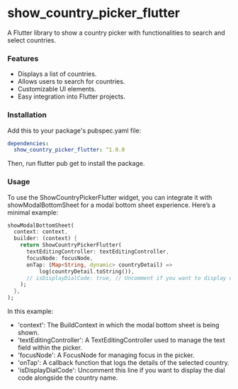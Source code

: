 # show_country_picker_flutter

A Flutter library to show a country picker with functionalities to search and select countries.

### Features

- Displays a list of countries.
- Allows users to search for countries.
- Customizable UI elements.
- Easy integration into Flutter projects.

### Installation

Add this to your package's pubspec.yaml file:

<!-- |dependencies:|
|   show_country_picker_flutter: ^1.0.0| -->

```yaml
dependencies:
  show_country_picker_flutter: ^1.0.0
```

Then, run flutter pub get to install the package.

### Usage

To use the ShowCountryPickerFlutter widget, you can integrate it with showModalBottomSheet for a modal bottom sheet experience. Here’s a minimal example:

```dart
showModalBottomSheet(
  context: context,
  builder: (context) {
    return ShowCountryPickerFlutter(
      textEditingController: textEditingController,
      focusNode: focusNode,
      onTap: (Map<String, dynamic> countryDetail) =>
          log(countryDetail.toString()),
      // isDisplayDialCode: true, // Uncomment if you want to display dial code
    );
  },
);
```

In this example:

- 'context': The BuildContext in which the modal bottom sheet is being shown.
- 'textEditingController': A TextEditingController used to manage the text field within the picker.
- 'focusNode': A FocusNode for managing focus in the picker.
- 'onTap': A callback function that logs the details of the selected country.
- 'isDisplayDialCode': Uncomment this line if you want to display the dial code alongside the country name.
